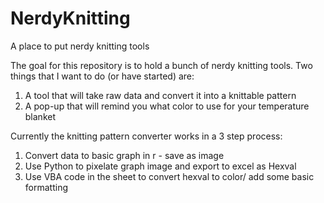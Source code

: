 # NerdyKnitting
A place to put nerdy knitting tools

The goal for this repository is to hold a bunch of nerdy knitting tools. Two things that I want to do (or have started) are: 
1. A tool that will take raw data and convert it into a knittable pattern
2. A pop-up that will remind you what color to use for your temperature blanket 

Currently the knitting pattern converter works in a 3 step process: 
1. Convert data to basic graph in r - save as image
2. Use Python to pixelate graph image and export to excel as Hexval
3. Use VBA code in the sheet to convert hexval to color/ add some basic formatting
